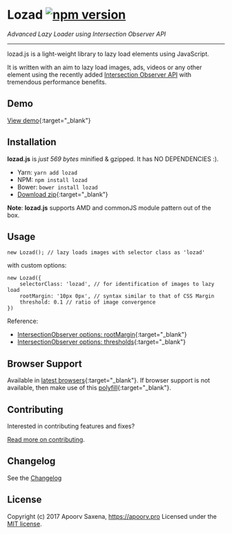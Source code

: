 Lozad [![npm version](https://badge.fury.io/js/lozad.svg)](https://badge.fury.io/js/lozad)
=====
*Advanced Lazy Loader using Intersection Observer API*
***

lozad.js is a light-weight library to lazy load elements using JavaScript.

It is written with an aim to lazy load images, ads, videos or any other element using the recently added [Intersection Observer API](https://developer.mozilla.org/en-US/docs/Web/API/Intersection_Observer_API) with tremendous performance benefits.

Demo
-----
[View demo](https://apoorv.pro/lozad.js/demo/index.html){:target="_blank"}

Installation
-----

**lozad.js** is *just 569 bytes* minified & gzipped. It has NO DEPENDENCIES :).

- Yarn: `yarn add lozad`
- NPM: `npm install lozad`
- Bower: `bower install lozad`
- [Download zip](https://github.com/ApoorvSaxena/lozad.js/archive/master.zip){:target="_blank"}

**Note**: **lozad.js** supports AMD and commonJS module pattern out of the box.

Usage
-----

```
new Lozad(); // lazy loads images with selector class as 'lozad'
```
with custom options:
```
new Lozad({
    selectorClass: 'lozad', // for identification of images to lazy load
    rootMargin: '10px 0px', // syntax similar to that of CSS Margin
    threshold: 0.1 // ratio of image convergence
})
```
Reference:
- [IntersectionObserver options: rootMargin](https://developer.mozilla.org/en-US/docs/Web/API/IntersectionObserver/rootMargin){:target="_blank"}
- [IntersectionObserver options: thresholds](https://developer.mozilla.org/en-US/docs/Web/API/IntersectionObserver/thresholds){:target="_blank"}

Browser Support
-----

Available in [latest browsers](http://caniuse.com/#search=intersection){:target="_blank"}. If browser support is not available, then make use of this [polyfill](https://www.npmjs.com/package/intersection-observer){:target="_blank"}.

Contributing
-----

Interested in contributing features and fixes?

[Read more on contributing](./CONTRIBUTING.md).

Changelog
-----

See the [Changelog](https://github.com/ApoorvSaxena/lozad.js/wiki/Changelog)

License
-----

Copyright (c) 2017 Apoorv Saxena, https://apoorv.pro
Licensed under the [MIT license](http://opensource.org/licenses/MIT).